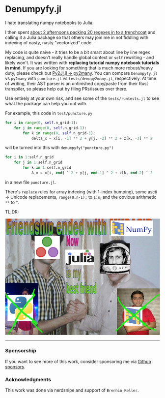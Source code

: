 # Denumpyfy.jl

I hate translating numpy notebooks to Julia.

I then spent [about 2 afternoons packing 20 regexes in to a trenchcoat](https://xkcd.com/1205/) and calling it a Julia package so that others may join me in not fiddling with indexing of nasty, nasty "vectorized" code.

My code is quite naive - it tries to be a bit smart about line by line regex replacing, and doesn't really handle global context or `self` rewriting - and likely won't. It was written with **replacing tutorial numpy notebook tutorials in mind**. If you are looking for something that is much more robust/heavy duty, please check out [Py2Jl.jl -> py2many](https://github.com/adsharma/py2many). You can compare `Denumpyfy.jl` vs `py2many` with `puncture.jl` vs `tests/demopy2many.jl`, respectively. At time of writing, their AST parser is an unfinished copy/paste from their Rust transpiler, so please help out by filing PRs/issues over there.

Use entirely at your own risk, and see some of the `tests/runtests.jl` to see what the package can help you out with.

For example, this code in `test/puncture.py` 
```python
for i in range(0, self.n_grid-1):
    for j in range(0, self.n_grid-1):
        for k in range(0, self.n_grid-1):
            delta_x = x[i, -1] ** 2 + y[j, -2] ** 2 + z[k, -3] ** 2
```
will be turned into this with `denumpyfy("puncture.py")`
```julia
for i in 1:self.n_grid
    for j in 1:self.n_grid
        for k in 1:self.n_grid
            Δ_x = x[i, end] ^ 2 + y[j, end-1] ^ 2 + z[k, end-2] ^ 2
```
in a new file `puncture.jl`.

There's `replace` rules for array indexing (with 1-index bumping), some ascii -> Unicode replacements, `range(0,n-1):` to `1:n`, and the obvious arithmetic `**` to `^`.

TL;DR:

![You should be sponsoring me not reading this](friendshipendedwithnumpy.jpg "No more need for vectorized code")

-----

### Sponsorship

If you want to see more of this work, consider sponsoring me via [Github sponsors](https://github.com/sponsors/miguelraz/).

### Acknowledgments

This work was done via nerdsnipe and support of `Brenhin Keller`.
